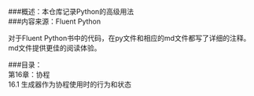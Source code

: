 ###概述：本仓库记录Python的高级用法</br>
###内容来源：Fluent Python</br>

对于Fluent Python书中的代码，在py文件和相应的md文件都写了详细的注释。
md文件提供更佳的阅读体验。

###目录：</br>
第16章：协程 </br>
16.1 生成器作为协程使用时的行为和状态
